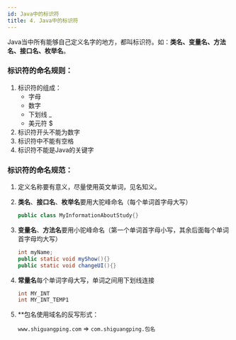 ```yaml
---
id: Java中的标识符
title: 4. Java中的标识符
---
```


Java当中所有能够自己定义名字的地方，都叫标识符。如：**类名、变量名、方法名、接口名、枚举名**。

### 标识符的命名规则：

1. 标识符的组成：
   - 字母
   - 数字
   - 下划线 _
   - 美元符 $
2. 标识符开头不能为数字
3. 标识符中不能有空格
4. 标识符不能是Java的关键字



### 标识符的命名规范：

1. 定义名称要有意义，尽量使用英文单词，见名知义。

2. **类名**、**接口名**、**枚举名**要用大驼峰命名（每个单词首字母大写）

   ```java
   public class MyInformationAboutStudy{}
   ```

3. **变量名**、**方法名**要用小驼峰命名（第一个单词首字母小写，其余后面每个单词首字母均大写）

   ```java
   int myName;
   public static void myShow(){}
   public static void changeUI(){}
   ```

4. **常量名**每个单词字母大写，单词之间用下划线连接

   ```java
   int MY_INT
   int MY_INT_TEMP1
   ```

5. **包名使用域名的反写形式：

   `www.shiguangping.com` => `com.shiguangping.包名`

